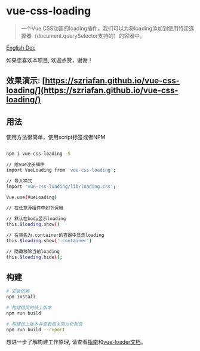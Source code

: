 # vue-css-loading

> 一个Vue CSS动画的loading插件。我们可以为将loading添加到使用特定选择器（document.querySelector支持的）的容器中。

[English Doc](https://github.com/szriafan/vue-css-loading/blob/master/README.md)

如果您喜欢本项目, 欢迎点赞，谢谢！

## 效果演示: [https://szriafan.github.io/vue-css-loading/](https://szriafan.github.io/vue-css-loading/)

## 用法

使用方法很简单，使用script标签或者NPM

``` bash

npm i vue-css-loading -S

// 给vue注册插件
import VueLoading from 'vue-css-loading';

// 导入样式
import 'vue-css-loading/lib/loading.css';

Vue.use(VueLoading)

// 在任意源组件中如下调用

// 默认在body显示loading
this.$loading.show()

// 在类名为.container的容器中显示loading
this.$loading.show('.container')

// 隐藏移除当前loading
this.$loading.hide();
```
## 构建

``` bash
# 安装依赖
npm install

# 构建精简的线上版本
npm run build

# 构建线上版本并查看相关的分析报告
npm run build --report
```

想进一步了解构建工作原理, 请查看[指南](http://vuejs-templates.github.io/webpack/)和[vue-loader文档](http://vuejs.github.io/vue-loader)。

